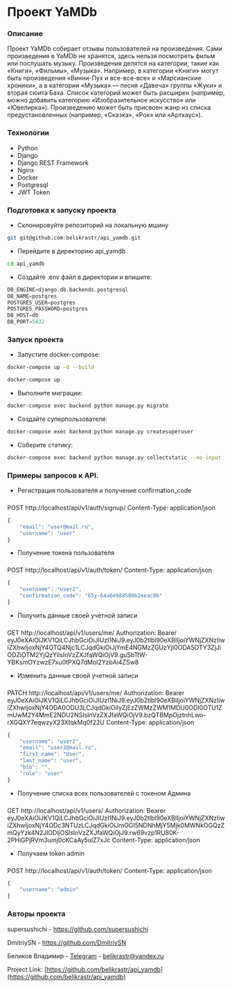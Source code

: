 # Проект YaMDb
### Описание
Проект YaMDb собирает отзывы пользователей на произведения. Сами произведения в YaMDb не хранятся, здесь нельзя посмотреть фильм или послушать музыку.
Произведения делятся на категории, такие как «Книги», «Фильмы», «Музыка». Например, в категории «Книги» могут быть произведения «Винни-Пух и все-все-все» и «Марсианские хроники», а в категории «Музыка» — песня «Давеча» группы «Жуки» и вторая сюита Баха. Список категорий может быть расширен (например, можно добавить категорию «Изобразительное искусство» или «Ювелирка»). 
Произведению может быть присвоен жанр из списка предустановленных (например, «Сказка», «Рок» или «Артхаус»).

### Технологии
- Python 
- Django 
- Django REST Framework
- Nginx
- Docker
- Postgresql
- JWT Token

### Подготовка к запуску проекта
- Склонировуйте репозиторий на локальную мшину
```bash
git git@github.com:belikrastr/api_yamdb.git
```
- Перейдите в директорию api_yamdb
```bash
cd api_yamdb
```

- Cоздайте .env файл в директории и впишите:
```python
DB_ENGINE=django.db.backends.postgresql
DB_NAME=postgres
POSTGRES_USER=postgres
POSTGRES_PASSWORD=postgres
DB_HOST=db
DB_PORT=5432
```

### Запуск проекта 
- Запустите docker-compose:
```bash
docker-compose up -d --build
```
```bash
docker-compose up
```
- Выполните миграции:
```bash
docker-compose exec backend python manage.py migrate
```
- Создайте суперпользователя:
```bash
docker-compose exec backend python manage.py createsuperuser
```
- Соберите статику:
```bash
docker-compose exec backend python manage.py collectstatic --no-input
```
### Примеры запросов к API.

- Регистрация пользователя и получение confirmation_code
###
POST http://localhost/api/v1/auth/signup/
Content-Type: application/json
```js
{
    "email": "user@mail.ru",
    "username": "user"
}
```

- Получение токена пользователя
###
POST http://localhost/api/v1/auth/token/
Content-Type: application/json
```js
{
    "username": "user2",
    "confirmation_code": "65y-64a6e988500b2eeac0b"
}
```
- Получить данные своей учетной записи
###
GET  http://localhost/api/v1/users/me/
Authorization: Bearer eyJ0eXAiOiJKV1QiLCJhbGciOiJIUzI1NiJ9.eyJ0b2tlbl90eXBlIjoiYWNjZXNzIiwiZXhwIjoxNjY4OTQ4Njc1LCJqdGkiOiJjYmE4NGMzZGUzYjI0ODA5OTY3ZjJiODZiOTM2YjQzYiIsInVzZXJfaWQiOjV9.guSbTtW-YBKsmOYzwzE7xu0tPXQ7dMoI2YzbAi4ZSw8


- Изменить данные своей учетной записи
###
PATCH http://localhost/api/v1/users/me/
Authorization: Bearer eyJ0eXAiOiJKV1QiLCJhbGciOiJIUzI1NiJ9.eyJ0b2tlbl90eXBlIjoiYWNjZXNzIiwiZXhwIjoxNjY4ODA0ODU3LCJqdGkiOiIyZjEzZWMzZWM1MDU0ODI0OTU1ZmUwM2Y4MmE2NDU2NSIsInVzZXJfaWQiOjV9.bzQTBMpOjztnhLwo-rXGQXY7eqwzyX23XtqkMq0f22U
Content-Type: application/json
```js
{
    "username": "user2",
    "email": "user2@mail.ru",
    "first_name": "User",
    "last_name": "user",
    "bio": "",
    "role": "user"
}
```

- Получение списка всех пользователей с токеном Админа
###
GET   http://localhost/api/v1/users/
Authorization: Bearer eyJ0eXAiOiJKV1QiLCJhbGciOiJIUzI1NiJ9.eyJ0b2tlbl90eXBlIjoiYWNjZXNzIiwiZXhwIjoxNjY4ODc3NTUzLCJqdGkiOiJmOGI5NDNhMjY5Mjk0MWNkOGQzZmQyYzk4N2JlODljOSIsInVzZXJfaWQiOjJ9.rw69vzp1RU80K-2PHiGPjRVm3umj0cKCaAy5ulZ7xJc
Content-Type: application/json


- Получаем token admin
###
POST http://localhost/api/v1/auth/token/
Content-Type: application/json
```js
{
    "username": "admin"
}
```
### Авторы проекта
supersushichi - https://github.com/supersushichi

DmitriySN - https://github.com/DmitriySN

Беликов Владимир - [Telegram](https://t.me/belikrastr) - belikrastr@yandex.ru

Project Link: [https://github.com/belikrastr/api_yamdb](https://github.com/belikrastr/api_yamdb)
